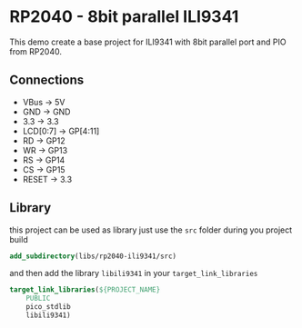 # RP2040 - 8bit parallel ILI9341

This demo create a base project for ILI9341 with 8bit parallel port and PIO from
RP2040.

## Connections

 * VBus -> 5V
 * GND -> GND
 * 3.3 -> 3.3
 * LCD[0:7]  -> GP[4:11]
 * RD -> GP12
 * WR -> GP13
 * RS -> GP14
 * CS -> GP15
 * RESET -> 3.3

## Library

this project can be used as library just use the `src` folder during you project
build 

```cmake
add_subdirectory(libs/rp2040-ili9341/src)
```

and then add the library `libili9341` in your `target_link_libraries`

```cmake
target_link_libraries(${PROJECT_NAME}
    PUBLIC
    pico_stdlib
    libili9341)
```